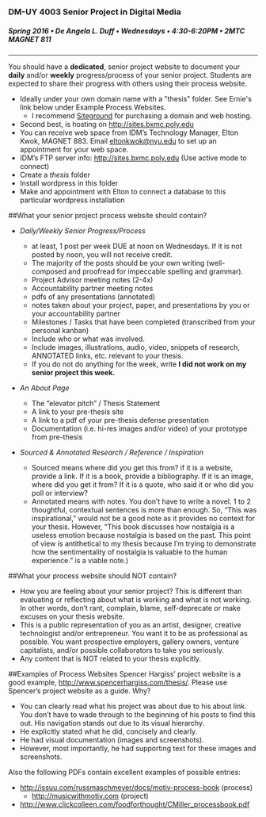 ### DM-UY 4003 Senior Project in Digital Media
##### Spring 2016 • De Angela L. Duff • Wednesdays • 4:30-6:20PM • 2MTC MAGNET 811 

---


You should have a **dedicated**, senior project website to document your **daily** and/or **weekly** progress/process of your senior project. Students are expected to share their progress with others using their process website.
* Ideally under your own domain name with a "thesis" folder. See Ernie's link below under Example Process Websites. 
    * I recommend [Siteground](http://siteground.com) for purchasing a domain and web hosting.
* Second best, is hosting on http://sites.bxmc.poly.edu
 * You can receive web space from IDM’s Technology Manager, Elton Kwok, MAGNET 883. Email eltonkwok@nyu.edu to set up an appointment for your web space.
 * IDM’s FTP server info: http://sites.bxmc.poly.edu (Use active mode to connect)
 * Create a *thesis* folder
 * Install wordpress in this folder
 * Make and appointment with Elton to connect a database to this particular wordpress installation



##What your senior project process website should contain?
* *Daily/Weekly Senior Progress/Process*
  * at least, 1 post per week DUE at noon on Wednesdays. If it is not posted by noon, you will not receive credit. 
  * The majority of the posts should be your own writing (well-composed and proofread for impeccable spelling and grammar).
  * Project Advisor meeting notes (2-4x)
  * Accountability partner meeting notes
  * pdfs of any presentations (annotated)
  * notes taken about your project, paper, and presentations by you or your accountability partner
  * Milestones / Tasks that have been completed (transcribed from your personal kanban)
  * Include who or what was involved.
  * Include images, illustrations, audio, video, snippets of research, ANNOTATED links, etc. relevant to your thesis. 
  * If you do not do anything for the week, write **I did not work on my senior project this week.**


* *An About Page*
  * The “elevator pitch” / Thesis Statement
  * A link to your pre-thesis site
  * A link to a pdf of your pre-thesis defense presentation
  * Documentation (i.e. hi-res images and/or video) of your prototype from pre-thesis


* *Sourced & Annotated Research / Reference / Inspiration* 
  * Sourced means where did you get this from? if it is a website, provide a link. If it is a book, provide a bibliography. If it is an image, where did you get it from? If it is a quote, who said it or who did you poll or interview?
  * Annotated means with notes. You don’t have to write a novel. 1 to 2 thoughtful, contextual sentences is more than enough. So, “This was inspirational,” would not be a good note as it provides no context for your thesis. However, “This book discusses how nostalgia is a useless emotion because nostalgia is based on the past. This point of view is antithetical to my thesis because I’m trying to demonstrate how the sentimentality of nostalgia is valuable to the human experience.” is a viable note.)


##What your process website should NOT contain?
* How you are feeling about your senior project? This is different than evaluating or reflecting about what is working and what is not working. In other words, don’t rant, complain, blame, self-deprecate or make excuses on your thesis website. 
* This is a public representation of you as an artist, designer, creative technologist and/or entrepreneur. You want it to be as professional as possible. You want prospective employers, gallery owners, venture capitalists, and/or possible collaborators to take you seriously.
* Any content that is NOT related to your thesis explicitly.


##Examples of Process Websites
Spencer Hargiss’ project website is a good example, http://www.spencerhargiss.com/thesis/. Please use Spencer’s project website as a guide. Why?  
* You can clearly read what his project was about due to his about link. You don’t have to wade through to the beginning of his posts to find this out. His navigation stands out due to its visual hierarchy.
* He explicitly stated what he did, concisely and clearly.
* He had visual documentation (images and screenshots). 
* However, most importantly, he had supporting text for these images and screenshots.

Also the following PDFs contain excellent examples of possible entries:
* http://issuu.com/russmaschmeyer/docs/motiv-process-book (process)
  * http://musicwithmotiv.com (project)
* http://www.clickcolleen.com/foodforthought/CMiller_processbook.pdf





